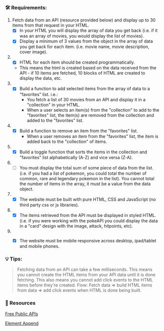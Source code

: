 ### 🛠 Requirements:

1. Fetch data from an API (resource provided below) and display up to 30 items from that request in your HTML.
   - [x] In your HTML you will display the array of data you get back (i.e. if it was an array of movies, you would display the list of movies).
   - [x] Display a minimum of 3 values from the object in the array of data you get back for each item. (i.e. movie name, movie description, cover image).
2. - [x]  HTML for each item should be created programmatically. 
    - This means the html is created  based on the data received from the API - if 10 items are fetched, 10 blocks of HTML are created to display the data, etc.
3. - [x] Build a function to add selected items from the array of data to a "favorites" list. i.e.:
        - You fetch a list of 30 movies from an API and display it in a "collection" in your HTML.
        - When a user selects an item(s) from the "collection" to add to the "favorites" list, the item(s) are removed from the collection and added to the "favorites" list.
4. - [x] Build a function to remove an item from the "favorites" list.
     - When a user removes an item from the "favorites" list, the item is added back to the "collection" of items.
5. - [x] Build a toggle function that sorts the items in the collection and "favorites" list alphabetically (A-Z) and vice versa (Z-A).
6.  - [ ] You must display the total sum of some piece of data from the list. (i.e. if you had a list of pokemon, you could total the number of common, rare and legendary pokemon in the list). You cannot total the number of items in the array, it must be a value from the data object.
7.  - [x] The website must be built with pure HTML, CSS and JavaScript (no third party css or js libraries).
8. - [x] The items retrieved from the API must be displayed in styled HTML. (i.e. if you were working with the pokeAPI you could display the data in a "card" design with the image, attack, hitpoints, etc).
9.  - [x] The website must be mobile responsive across desktop, ipad/tablet and mobile phones.


### 💡 Tips:
> Fetching data from an API can take a few milliseconds. This means you cannot create the HTML items from your API data until it is done fetching. This also means you cannot add click events to the HTML items before they're created.
    Flow: Fetch data => build HTML items from data => add click events when HTML is done being built.


### 📁 Resources
[Free Public APIs](https://github.com/public-apis/public-apis)

[Element Append](https://developer.mozilla.org/en-US/docs/Web/API/Element/append)